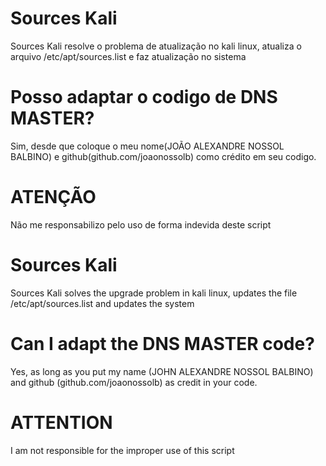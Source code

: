 # Sources Kali

Sources Kali resolve o problema de atualização no kali linux, atualiza o arquivo /etc/apt/sources.list e faz atualização no sistema

# Posso adaptar o codigo de DNS MASTER?

Sim, desde que coloque o meu nome(JOÃO ALEXANDRE NOSSOL BALBINO) e github(github.com/joaonossolb) como crédito em seu codigo.

# ATENÇÃO

Não me responsabilizo pelo uso de forma indevida deste script


# Sources Kali

Sources Kali solves the upgrade problem in kali linux, updates the file /etc/apt/sources.list and updates the system

# Can I adapt the DNS MASTER code?

Yes, as long as you put my name (JOHN ALEXANDRE NOSSOL BALBINO) and github (github.com/joaonossolb) as credit in your code.

# ATTENTION

I am not responsible for the improper use of this script